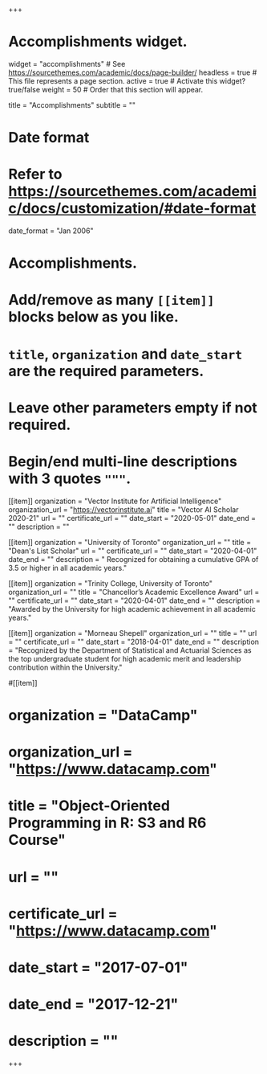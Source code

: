 +++
# Accomplishments widget.
widget = "accomplishments"  # See https://sourcethemes.com/academic/docs/page-builder/
headless = true  # This file represents a page section.
active = true  # Activate this widget? true/false
weight = 50  # Order that this section will appear.

title = "Accomplish&shy;ments"
subtitle = ""

# Date format
#   Refer to https://sourcethemes.com/academic/docs/customization/#date-format
date_format = "Jan 2006"

# Accomplishments.
#   Add/remove as many `[[item]]` blocks below as you like.
#   `title`, `organization` and `date_start` are the required parameters.
#   Leave other parameters empty if not required.
#   Begin/end multi-line descriptions with 3 quotes `"""`.

[[item]]
  organization = "Vector Institute for Artificial Intelligence"
  organization_url = "https://vectorinstitute.ai"
  title = "Vector AI Scholar 2020-21"
  url = ""
  certificate_url = ""
  date_start = "2020-05-01"
  date_end = ""
  description = ""

[[item]]
  organization = "University of Toronto"
  organization_url = ""
  title = "Dean's List Scholar"
  url = ""
  certificate_url = ""
  date_start = "2020-04-01"
  date_end = ""
  description = " Recognized for obtaining a cumulative GPA of 3.5 or higher in all academic years."
  
[[item]]
  organization = "Trinity College, University of Toronto"
  organization_url = ""
  title = "Chancellor’s Academic Excellence Award"
  url = ""
  certificate_url = ""
  date_start = "2020-04-01"
  date_end = ""
  description = "Awarded by the University for high academic achievement in all academic years."
  
[[item]]
  organization = "Morneau Shepell"
  organization_url = ""
  title = ""
  url = ""
  certificate_url = ""
  date_start = "2018-04-01"
  date_end = ""
  description = "Recognized by the Department of Statistical and Actuarial Sciences as the top undergraduate student for high academic merit and leadership contribution within the University."  
  
#[[item]]
#  organization = "DataCamp"
#  organization_url = "https://www.datacamp.com"
#  title = "Object-Oriented Programming in R: S3 and R6 Course"
#  url = ""
#  certificate_url = "https://www.datacamp.com"
#  date_start = "2017-07-01"
#  date_end = "2017-12-21"
#  description = ""

+++
